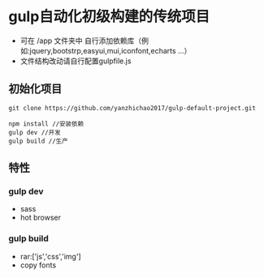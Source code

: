 # gulp自动化初级构建的传统项目
- 可在 /app 文件夹中 自行添加依赖库（例如:jquery,bootstrp,easyui,mui,iconfont,echarts ...）
- 文件结构改动请自行配置gulpfile.js

## 初始化项目
```
git clone https://github.com/yanzhichao2017/gulp-default-project.git
```
```
npm install //安装依赖
gulp dev //开发
gulp build //生产
```
## 特性
### gulp dev
- sass
- hot browser
### gulp build
- rar:['js','css','img']
- copy fonts
